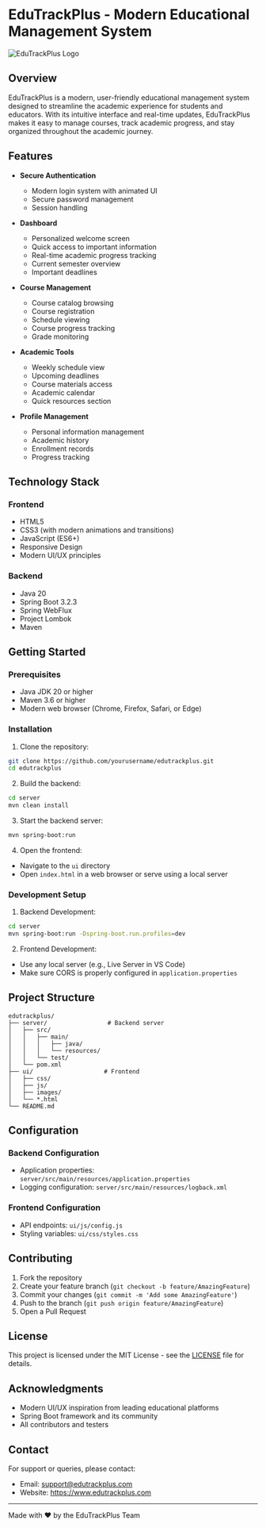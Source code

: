 # EduTrackPlus - Modern Educational Management System

![EduTrackPlus Logo](ui/images/edutrackplus-logo.png)

## Overview

EduTrackPlus is a modern, user-friendly educational management system designed to streamline the academic experience for students and educators. With its intuitive interface and real-time updates, EduTrackPlus makes it easy to manage courses, track academic progress, and stay organized throughout the academic journey.

## Features

- **Secure Authentication**
  - Modern login system with animated UI
  - Secure password management
  - Session handling

- **Dashboard**
  - Personalized welcome screen
  - Quick access to important information
  - Real-time academic progress tracking
  - Current semester overview
  - Important deadlines

- **Course Management**
  - Course catalog browsing
  - Course registration
  - Schedule viewing
  - Course progress tracking
  - Grade monitoring

- **Academic Tools**
  - Weekly schedule view
  - Upcoming deadlines
  - Course materials access
  - Academic calendar
  - Quick resources section

- **Profile Management**
  - Personal information management
  - Academic history
  - Enrollment records
  - Progress tracking

## Technology Stack

### Frontend
- HTML5
- CSS3 (with modern animations and transitions)
- JavaScript (ES6+)
- Responsive Design
- Modern UI/UX principles

### Backend
- Java 20
- Spring Boot 3.2.3
- Spring WebFlux
- Project Lombok
- Maven

## Getting Started

### Prerequisites
- Java JDK 20 or higher
- Maven 3.6 or higher
- Modern web browser (Chrome, Firefox, Safari, or Edge)

### Installation

1. Clone the repository:
```bash
git clone https://github.com/yourusername/edutrackplus.git
cd edutrackplus
```

2. Build the backend:
```bash
cd server
mvn clean install
```

3. Start the backend server:
```bash
mvn spring-boot:run
```

4. Open the frontend:
- Navigate to the `ui` directory
- Open `index.html` in a web browser or serve using a local server

### Development Setup

1. Backend Development:
```bash
cd server
mvn spring-boot:run -Dspring-boot.run.profiles=dev
```

2. Frontend Development:
- Use any local server (e.g., Live Server in VS Code)
- Make sure CORS is properly configured in `application.properties`

## Project Structure

```
edutrackplus/
├── server/                 # Backend server
│   ├── src/
│   │   ├── main/
│   │   │   ├── java/
│   │   │   └── resources/
│   │   └── test/
│   └── pom.xml
├── ui/                    # Frontend
│   ├── css/
│   ├── js/
│   ├── images/
│   └── *.html
└── README.md
```

## Configuration

### Backend Configuration
- Application properties: `server/src/main/resources/application.properties`
- Logging configuration: `server/src/main/resources/logback.xml`

### Frontend Configuration
- API endpoints: `ui/js/config.js`
- Styling variables: `ui/css/styles.css`

## Contributing

1. Fork the repository
2. Create your feature branch (`git checkout -b feature/AmazingFeature`)
3. Commit your changes (`git commit -m 'Add some AmazingFeature'`)
4. Push to the branch (`git push origin feature/AmazingFeature`)
5. Open a Pull Request

## License

This project is licensed under the MIT License - see the [LICENSE](LICENSE) file for details.

## Acknowledgments

- Modern UI/UX inspiration from leading educational platforms
- Spring Boot framework and its community
- All contributors and testers

## Contact

For support or queries, please contact:
- Email: support@edutrackplus.com
- Website: https://www.edutrackplus.com

---

Made with ❤️ by the EduTrackPlus Team 